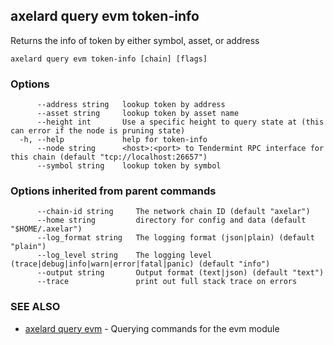 ## axelard query evm token-info

Returns the info of token by either symbol, asset, or address

```
axelard query evm token-info [chain] [flags]
```

### Options

```
      --address string   lookup token by address
      --asset string     lookup token by asset name
      --height int       Use a specific height to query state at (this can error if the node is pruning state)
  -h, --help             help for token-info
      --node string      <host>:<port> to Tendermint RPC interface for this chain (default "tcp://localhost:26657")
      --symbol string    lookup token by symbol
```

### Options inherited from parent commands

```
      --chain-id string     The network chain ID (default "axelar")
      --home string         directory for config and data (default "$HOME/.axelar")
      --log_format string   The logging format (json|plain) (default "plain")
      --log_level string    The logging level (trace|debug|info|warn|error|fatal|panic) (default "info")
      --output string       Output format (text|json) (default "text")
      --trace               print out full stack trace on errors
```

### SEE ALSO

- [axelard query evm](/cli-docs/v0_27_0/axelard_query_evm) - Querying commands for the evm module
